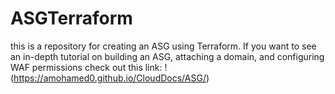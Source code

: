 # ASGTerraform
this is a repository for creating an ASG using Terraform. If you want to see an in-depth tutorial on building an ASG, attaching a domain, and configuring WAF permissions check out this link: !(https://amohamed0.github.io/CloudDocs/ASG/)
